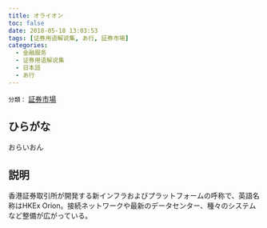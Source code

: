 ```yaml
---
title: オライオン
toc: false
date: 2018-05-18 13:03:53
tags: [证券用语解说集, あ行, 証券市場]
categories:
  - 金融服务
  - 证券用语解说集
  - 日本語
  - あ行
---
```


`分類：` [証券市場](/tags/証券市場/)

## ひらがな

おらいおん

## 説明

香港証券取引所が開発する新インフラおよびプラットフォームの呼称で、英語名称はHKEx Orion。接続ネットワークや最新のデータセンター、種々のシステムなど整備が広がっている。
